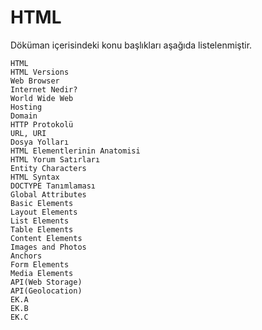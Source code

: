 # HTML

Döküman içerisindeki konu başlıkları aşağıda listelenmiştir.

`HTML`<br>
`HTML Versions`<br>
`Web Browser`<br>
`Internet Nedir?`<br>
`World Wide Web`<br>
`Hosting`<br>
`Domain`<br>
`HTTP Protokolü`<br>
`URL, URI`<br>
`Dosya Yolları`<br>
`HTML Elementlerinin Anatomisi`<br>
`HTML Yorum Satırları`<br>
`Entity Characters` <br>
`HTML Syntax`<br>
`DOCTYPE Tanımlaması`<br>
`Global Attributes`<br>
`Basic Elements`<br>
`Layout Elements`<br>
`List Elements`<br>
`Table Elements`<br>
`Content Elements`<br>
`Images and Photos`<br>
`Anchors`<br>
`Form Elements`<br>
`Media Elements`<br>
`API(Web Storage)`<br>
`API(Geolocation)`<br>
`EK.A`<br>
`EK.B`<br>
`EK.C`<br>

